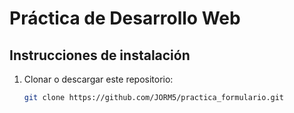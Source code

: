 # Práctica de Desarrollo Web

## Instrucciones de instalación
1. Clonar o descargar este repositorio:
   ```bash
   git clone https://github.com/JORM5/practica_formulario.git
